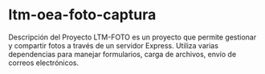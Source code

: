 # ltm-oea-foto-captura
Descripción del Proyecto LTM-FOTO es un proyecto que permite gestionar y compartir fotos a través de un servidor Express. Utiliza varias dependencias para manejar formularios, carga de archivos, envío de correos electrónicos.
